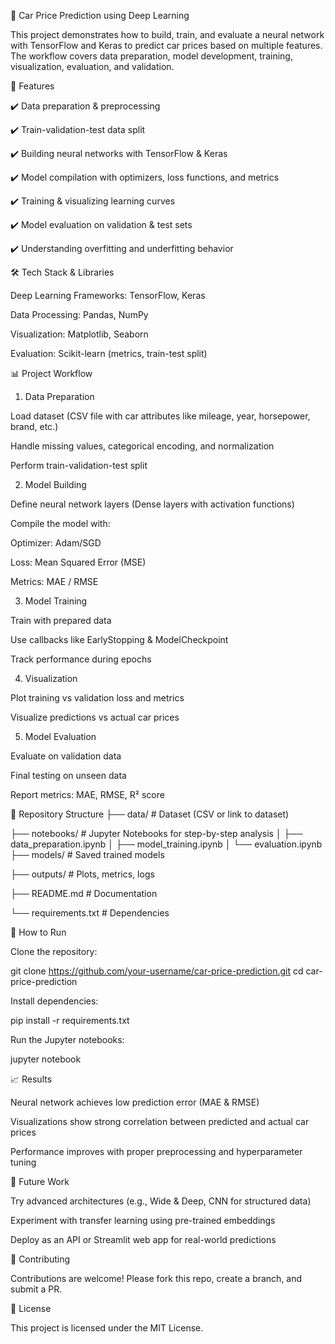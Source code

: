 🚗 Car Price Prediction using Deep Learning

This project demonstrates how to build, train, and evaluate a neural network with TensorFlow and Keras to predict car prices based on multiple features. The workflow covers data preparation, model development, training, visualization, evaluation, and validation.

📌 Features

✔️ Data preparation & preprocessing

✔️ Train-validation-test data split

✔️ Building neural networks with TensorFlow & Keras

✔️ Model compilation with optimizers, loss functions, and metrics

✔️ Training & visualizing learning curves

✔️ Model evaluation on validation & test sets

✔️ Understanding overfitting and underfitting behavior

🛠 Tech Stack & Libraries

Deep Learning Frameworks: TensorFlow, Keras

Data Processing: Pandas, NumPy

Visualization: Matplotlib, Seaborn

Evaluation: Scikit-learn (metrics, train-test split)

📊 Project Workflow

1. Data Preparation

Load dataset (CSV file with car attributes like mileage, year, horsepower, brand, etc.)

Handle missing values, categorical encoding, and normalization

Perform train-validation-test split

2. Model Building

Define neural network layers (Dense layers with activation functions)

Compile the model with:

Optimizer: Adam/SGD

Loss: Mean Squared Error (MSE)

Metrics: MAE / RMSE

3. Model Training

Train with prepared data

Use callbacks like EarlyStopping & ModelCheckpoint

Track performance during epochs

4. Visualization

Plot training vs validation loss and metrics

Visualize predictions vs actual car prices

5. Model Evaluation

Evaluate on validation data

Final testing on unseen data

Report metrics: MAE, RMSE, R² score

📂 Repository Structure
├── data/                     # Dataset (CSV or link to dataset)

├── notebooks/                # Jupyter Notebooks for step-by-step analysis
│   ├── data_preparation.ipynb
│   ├── model_training.ipynb
│   └── evaluation.ipynb
├── models/                   # Saved trained models

├── outputs/                  # Plots, metrics, logs

├── README.md                 # Documentation

└── requirements.txt          # Dependencies

🚀 How to Run

Clone the repository:

git clone https://github.com/your-username/car-price-prediction.git
cd car-price-prediction


Install dependencies:

pip install -r requirements.txt


Run the Jupyter notebooks:

jupyter notebook

📈 Results

Neural network achieves low prediction error (MAE & RMSE)

Visualizations show strong correlation between predicted and actual car prices

Performance improves with proper preprocessing and hyperparameter tuning

🔮 Future Work

Try advanced architectures (e.g., Wide & Deep, CNN for structured data)

Experiment with transfer learning using pre-trained embeddings

Deploy as an API or Streamlit web app for real-world predictions

🤝 Contributing

Contributions are welcome! Please fork this repo, create a branch, and submit a PR.

📜 License

This project is licensed under the MIT License.